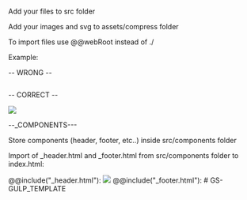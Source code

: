 ######

Add your files to src folder

Add your images and svg to assets/compress folder

To import files use @@webRoot instead of ./

Example:

-- WRONG --

  <head>
    <script src="/js/main.js"></script>
  </head>
  <body>
    <img src="assets/GB_Ext_1-1.webp" alt="" />
  </body>

-- CORRECT --

  <head>
    <script src="@@webRoot/js/main.js"></script>
  </head>
  <body>
    <img src="@@webRoot/assets/GB_Ext_1-1.webp"/>
  </body>

--\_COMPONENTS---

Store components (header, footer, etc..) inside src/components folder

Import of \_header.html and \_footer.html from src/components folder to index.html:

  <head>
    <script src="@@webRoot/js/main.js"></script>
  </head>
  <body>
    @@include("_header.html"):
    <img src="@@webRoot/assets/GB_Ext_1-1.webp"/>
    @@include("_footer.html"):
  </body>
# GS-GULP_TEMPLATE
